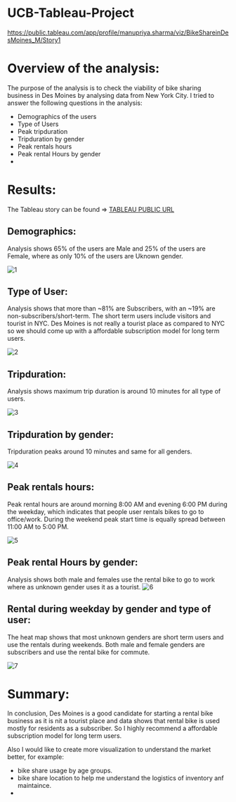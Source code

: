 # UCB-Tableau-Project
https://public.tableau.com/app/profile/manupriya.sharma/viz/BikeShareinDesMoines_M/Story1

# Overview of the analysis:
The purpose of the analysis is to check the viability of bike sharing business in Des Moines by analysing data from New York City. 
I tried to answer the following questions in the analysis:
- Demographics of the users
- Type of Users
- Peak tripduration
- Tripduration by gender
- Peak rentals hours
- Peak rental Hours by gender
- 

# Results:
The Tableau story can be found => [TABLEAU PUBLIC URL](https://public.tableau.com/app/profile/manupriya.sharma/viz/BikeShareinDesMoines_M/Story1)

## Demographics: 

Analysis shows 65% of the users are Male and 25% of the users are Female, where as only 10% of the users are Uknown gender. 
  
 ![1](https://user-images.githubusercontent.com/69255270/122689714-a158ec80-d1d9-11eb-8c5c-58c4a1751828.jpg)
 
 ## Type of User:
 
 Analysis shows that more than ~81% are Subscribers, with an ~19% are non-subscribers/short-term. The short term users include visitors and tourist in NYC. Des Moines is not really a tourist place as compared to NYC so we should come up with a affordable subscription model for long term users. 

 ![2](https://user-images.githubusercontent.com/69255270/122689833-6a370b00-d1da-11eb-8ba9-586e26f52fea.jpg)

## Tripduration:

Analysis shows maximum trip duration is around 10 minutes for all type of users. 

![3](https://user-images.githubusercontent.com/69255270/122689893-d3b71980-d1da-11eb-928d-f3d5f9669cdf.jpg)

## Tripduration by gender:
Tripduration peaks around 10 minutes and same for all genders.

![4](https://user-images.githubusercontent.com/69255270/122689979-488a5380-d1db-11eb-8452-d0fbb19bd122.jpg)

## Peak rentals hours: 
Peak rental hours are around morning 8:00 AM and evening 6:00 PM during the weekday, which indicates that people user rentals bikes to go to office/work. During the weekend peak start time is equally spread between 11:00 AM to 5:00 PM.

![5](https://user-images.githubusercontent.com/69255270/122690052-e4b45a80-d1db-11eb-8206-ec552d090b18.jpg)

## Peak rental Hours by gender:

Analysis shows both male and females use the rental bike to go to work where as unknown gender uses it as a tourist.
![6](https://user-images.githubusercontent.com/69255270/122690488-a10f2000-d1de-11eb-872a-266cc89abae1.jpg)

## Rental during weekday by gender and type of user:
The heat map shows that most unknown genders are short term users and use the rentals during weekends. Both male and female genders are subscribers and use the rental bike for commute. 

![7](https://user-images.githubusercontent.com/69255270/122690566-285c9380-d1df-11eb-9f39-d7d7a1c4ca2c.jpg)


# Summary:

In conclusion, Des Moines is a good candidate for starting a rental bike business as it is nit a tourist place and data shows that rental bike is used mostly for residents as a subscriber. So I highly recommend a affordable subscription model for long term users. 

Also I would like to create more visualization to understand the market better, for example:
- bike share usage by age groups. 
- bike share location to help me understand the logistics of inventory anf maintaince. 
- 
